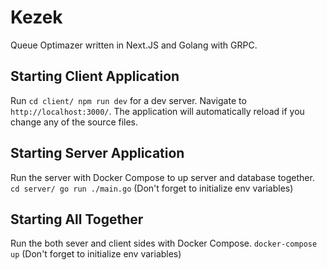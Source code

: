 ﻿# Kezek

Queue Optimazer written in Next.JS and Golang with GRPC.

## Starting Client Application

Run `cd client/ npm run dev` for a dev server. Navigate to `http://localhost:3000/`. The application will automatically reload if you change any of the source files.

## Starting Server Application

Run the server with Docker Compose to up server and database together.
`cd server/ go run ./main.go`
(Don't forget to initialize env variables)

## Starting All Together

Run the both sever and client sides with Docker Compose.
`docker-compose up`
(Don't forget to initialize env variables)
